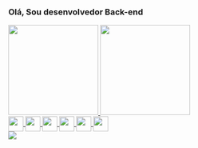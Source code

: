 ### Olá, Sou desenvolvedor Back-end

<div style = "display: inline_block" >
  <a href="https://github.com/Nhoid">
  <img height="180em" src="https://github-readme-stats.vercel.app/api?username=Nhoid&show_icons=true&theme=dracula&include_all_commits=true&count_private=true"/>
  <img height="180em" src="https://github-readme-stats.vercel.app/api/top-langs/?username=Nhoid&layout=compact&langs_count=6&theme=dracula"/>
</div>
<div style = "display: inline_block">
  <img align="center" style="align: center; witdh: 40px; height: 30px;" src="https://cdn.jsdelivr.net/gh/devicons/devicon/icons/java/java-original-wordmark.svg" />
  <img align="center" style="align: center; witdh: 40px; height: 30px;" src="https://cdn.jsdelivr.net/gh/devicons/devicon/icons/c/c-original.svg" />
  <img align="center" style="align: center; witdh: 40px; height: 30px;" src="https://cdn.jsdelivr.net/gh/devicons/devicon/icons/javascript/javascript-original.svg" />    
  <img align="center" style="align: center; witdh: 40px; height: 30px;" src="https://cdn.jsdelivr.net/gh/devicons/devicon/icons/css3/css3-original.svg" />
  <img align="center" style="align: center; witdh: 40px; height: 30px;" src="https://cdn.jsdelivr.net/gh/devicons/devicon/icons/docker/docker-original.svg" />
  <img align="center" style="align: center; witdh: 40px; height: 30px;" src="https://cdn.jsdelivr.net/gh/devicons/devicon/icons/mysql/mysql-plain-wordmark.svg" />
          
          
          
</div>          
          

<div> 
  <a href="https://www.linkedin.com/in/geraldo-filho-74744a231/" target="_blank"><img src="https://img.shields.io/badge/-LinkedIn-%230077B5?style=for-the-badge&logo=linkedin&logoColor=white" target="_blank"></a> 
</div>

